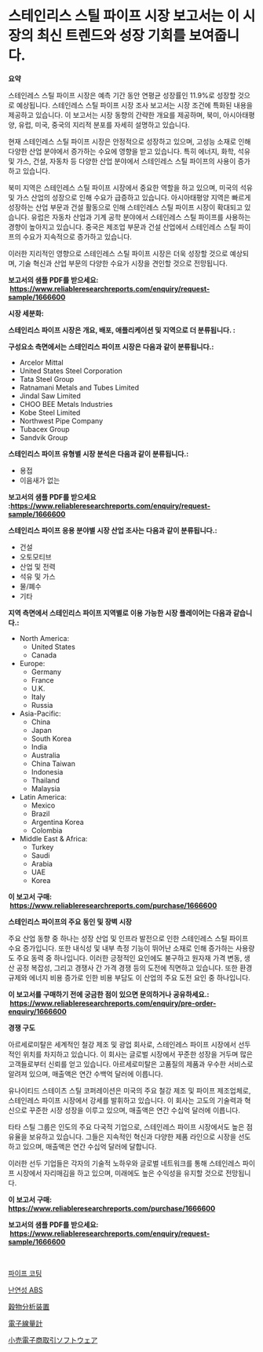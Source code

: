 <p><h1>스테인리스 스틸 파이프 시장 보고서는 이 시장의 최신 트렌드와 성장 기회를 보여줍니다.</h1></p><p><strong>요약</strong></p>
<p><p>스테인레스 스틸 파이프 시장은 예측 기간 동안 연평균 성장률인 11.9%로 성장할 것으로 예상됩니다. 스테인레스 스틸 파이프 시장 조사 보고서는 시장 조건에 특화된 내용을 제공하고 있습니다. 이 보고서는 시장 동향의 간략한 개요를 제공하며, 북미, 아시아태평양, 유럽, 미국, 중국의 지리적 분포를 자세히 설명하고 있습니다.</p><p>현재 스테인레스 스틸 파이프 시장은 안정적으로 성장하고 있으며, 고성능 소재로 인해 다양한 산업 분야에서 증가하는 수요에 영향을 받고 있습니다. 특히 에너지, 화학, 석유 및 가스, 건설, 자동차 등 다양한 산업 분야에서 스테인레스 스틸 파이프의 사용이 증가하고 있습니다.</p><p>북미 지역은 스테인레스 스틸 파이프 시장에서 중요한 역할을 하고 있으며, 미국의 석유 및 가스 산업의 성장으로 인해 수요가 급증하고 있습니다. 아시아태평양 지역은 빠르게 성장하는 산업 부문과 건설 활동으로 인해 스테인레스 스틸 파이프 시장이 확대되고 있습니다. 유럽은 자동차 산업과 기계 공학 분야에서 스테인레스 스틸 파이프를 사용하는 경향이 높아지고 있습니다. 중국은 제조업 부문과 건설 산업에서 스테인레스 스틸 파이프의 수요가 지속적으로 증가하고 있습니다.</p><p>이러한 지리적인 영향으로 스테인레스 스틸 파이프 시장은 더욱 성장할 것으로 예상되며, 기술 혁신과 산업 부문의 다양한 수요가 시장을 견인할 것으로 전망됩니다.</p></p>
<p><strong>보고서의 샘플 PDF를 받으세요: &nbsp;<a href="https://www.reliableresearchreports.com/enquiry/request-sample/1666600">https://www.reliableresearchreports.com/enquiry/request-sample/1666600</a></strong></p>
<p><strong>시장 세분화:</strong></p>
<p><strong> 스테인리스 파이프 시장은 개요, 배포, 애플리케이션 및 지역으로 더 분류됩니다. :</strong></p>
<p><strong>구성요소 측면에서는 스테인리스 파이프 시장은 다음과 같이 분류됩니다.:</strong></p>
<p><ul><li>Arcelor Mittal</li><li>United States Steel Corporation</li><li>Tata Steel Group</li><li>Ratnamani Metals and Tubes Limited</li><li>Jindal Saw Limited</li><li>CHOO BEE Metals Industries</li><li>Kobe Steel Limited</li><li>Northwest Pipe Company</li><li>Tubacex Group</li><li>Sandvik Group</li></ul></p>
<p><strong> 스테인리스 파이프 유형별 시장 분석은 다음과 같이 분류됩니다.:</strong></p>
<p><ul><li>용접</li><li>이음새가 없는</li></ul></p>
<p><strong>보고서의 샘플 PDF를 받으세요 :<a href="https://www.reliableresearchreports.com/enquiry/request-sample/1666600">https://www.reliableresearchreports.com/enquiry/request-sample/1666600</a></strong></p>
<p><strong> 스테인리스 파이프 응용 분야별 시장 산업 조사는 다음과 같이 분류됩니다.:</strong></p>
<p><ul><li>건설</li><li>오토모티브</li><li>산업 및 전력</li><li>석유 및 가스</li><li>물/폐수</li><li>기타</li></ul></p>
<p><strong>지역 측면에서 스테인리스 파이프 지역별로 이용 가능한 시장 플레이어는 다음과 같습니다.:</strong></p>
<p><ul>
    <li>
        North America:
        <ul>
            <li>United States</li>
            <li>Canada</li>
        </ul>
    </li>
    <li>
        Europe:
        <ul>
            <li>Germany</li>
            <li>France</li>
            <li>U.K.</li>
            <li>Italy</li>
            <li>Russia</li>
        </ul>
    </li>
    <li>
        Asia-Pacific:
        <ul>
            <li>China</li>
            <li>Japan</li>
            <li>South Korea</li>
            <li>India</li>
            <li>Australia</li>
            <li>China Taiwan</li>
            <li>Indonesia</li>
            <li>Thailand</li>
            <li>Malaysia</li>
        </ul>
    </li>
    <li>
        Latin America:
        <ul>
            <li>Mexico</li>
            <li>Brazil</li>
            <li>Argentina Korea</li>
            <li>Colombia</li>
        </ul>
    </li>
    <li>
        Middle East & Africa:
        <ul>
            <li>Turkey</li>
            <li>Saudi</li>
            <li>Arabia</li>
            <li>UAE</li>
            <li>Korea</li>
        </ul>
    </li>
    </ul></p>
<p><strong>이 보고서 구매: &nbsp;<a href="https://www.reliableresearchreports.com/purchase/1666600">https://www.reliableresearchreports.com/purchase/1666600</a></strong></p>
<p><strong>스테인리스 파이프의 주요 동인 및 장벽 시장</strong></p>
<p><p>주요 산업 동향 중 하나는 성장 산업 및 인프라 발전으로 인한 스테인레스 스틸 파이프 수요 증가입니다. 또한 내식성 및 내부 측정 기능이 뛰어난 소재로 인해 증가하는 사용량도 주요 동력 중 하나입니다. 이러한 긍정적인 요인에도 불구하고 원자재 가격 변동, 생산 공정 복잡성, 그리고 경쟁사 간 가격 경쟁 등의 도전에 직면하고 있습니다. 또한 환경 규제와 에너지 비용 증가로 인한 비용 부담도 이 산업의 주요 도전 요인 중 하나입니다.</p></p>
<p><strong>이 보고서를 구매하기 전에 궁금한 점이 있으면 문의하거나 공유하세요.: &nbsp;<a href="https://www.reliableresearchreports.com/enquiry/pre-order-enquiry/1666600">https://www.reliableresearchreports.com/enquiry/pre-order-enquiry/1666600</a></strong></p>
<p><strong>경쟁 구도</strong></p>
<p><p>아르세로미탈은 세계적인 철강 제조 및 광업 회사로, 스테인레스 파이프 시장에서 선두적인 위치를 차지하고 있습니다. 이 회사는 글로벌 시장에서 꾸준한 성장을 거두며 많은 고객들로부터 신뢰를 얻고 있습니다. 아르세로미탈은 고품질의 제품과 우수한 서비스로 알려져 있으며, 매출액은 연간 수백억 달러에 이릅니다.</p><p>유나이티드 스테이츠 스틸 코퍼레이션은 미국의 주요 철강 제조 및 파이프 제조업체로, 스테인레스 파이프 시장에서 강세를 발휘하고 있습니다. 이 회사는 고도의 기술력과 혁신으로 꾸준한 시장 성장을 이루고 있으며, 매출액은 연간 수십억 달러에 이릅니다.</p><p>타타 스틸 그룹은 인도의 주요 다국적 기업으로, 스테인레스 파이프 시장에서도 높은 점유율을 보유하고 있습니다. 그들은 지속적인 혁신과 다양한 제품 라인으로 시장을 선도하고 있으며, 매출액은 연간 수십억 달러에 달합니다.</p><p>이러한 선두 기업들은 각자의 기술적 노하우와 글로벌 네트워크를 통해 스테인레스 파이프 시장에서 자리매김을 하고 있으며, 미래에도 높은 수익성을 유지할 것으로 전망됩니다.</p></p>
<p><strong>이 보고서 구매: &nbsp; <a href="https://www.reliableresearchreports.com/purchase/1666600">https://www.reliableresearchreports.com/purchase/1666600</a></strong></p>
<p><strong>보고서의 샘플 PDF를 받으세요: &nbsp;<a href="https://www.reliableresearchreports.com/enquiry/request-sample/1666600">https://www.reliableresearchreports.com/enquiry/request-sample/1666600</a></strong><strong></strong></p>
<p>&nbsp;</p>
<p><p><a href="https://medium.com/@earlfeffersj/%ED%8C%8C%EC%9D%B4%ED%94%84-%EC%BD%94%ED%8C%85-%EC%8B%9C%EC%9E%A5-%EC%A2%85%EB%A5%98-%EC%9D%91%EC%9A%A9-%EB%B0%8F-%EC%A7%80%EB%A6%AC%EC%97%90-%EB%8C%80%ED%95%9C-%ED%8F%AC%EA%B4%84%EC%A0%81-%ED%8F%89%EA%B0%80-3c3c8bb3b3f3">파이프 코팅</a></p><p><a href="https://medium.com/@flower89678/%EC%86%8C%EB%B0%A9-%EB%B0%A9%EC%A7%84-abs-%EC%8B%9C%EC%9E%A5-%EB%B3%B4%EA%B3%A0%EC%84%9C%EB%8A%94-%EC%9D%B4-%EC%8B%9C%EC%9E%A5%EC%9D%98-%EC%B5%9C%EC%8B%A0-%ED%8A%B8%EB%A0%8C%EB%93%9C%EC%99%80-%EC%84%B1%EC%9E%A5-%EA%B8%B0%ED%9A%8C%EB%A5%BC-%EB%B0%9D%ED%98%80%EC%A4%8D%EB%8B%88%EB%8B%A4-635fa5c2e47b">난연성 ABS</a></p><p><a href="https://medium.com/@dylancoleman70/%E7%A9%80%E7%89%A9%E3%82%A2%E3%83%8A%E3%83%A9%E3%82%A4%E3%82%B6%E3%83%BC%E3%81%AE%E5%B8%82%E5%A0%B4%E5%8B%95%E5%90%91%E3%82%84%E5%B8%82%E5%A0%B4%E5%88%86%E6%9E%90%E3%81%AF-2024%E5%B9%B4%E3%81%8B%E3%82%892031%E5%B9%B4%E3%81%BE%E3%81%A7%E3%81%AE%E6%9C%9F%E9%96%93%E3%81%AB%E4%BA%88%E6%B8%AC%E3%81%95%E3%82%8C%E3%81%A6%E3%81%84%E3%81%BE%E3%81%99-208c0a1681de">穀物分析装置</a></p><p><a href="https://github.com/zoetazuur/Market-Research-Report-List-1/blob/main/875649015214.md">電子線量計</a></p><p><a href="https://medium.com/@alioukaye1/%E5%B0%8F%E5%A3%B2%E3%82%8Aec%E3%82%BD%E3%83%95%E3%83%88%E3%82%A6%E3%82%A7%E3%82%A2%E5%B8%82%E5%A0%B4%E3%83%AC%E3%83%9D%E3%83%BC%E3%83%88%E3%81%AF-%E3%81%93%E3%81%AE%E5%B8%82%E5%A0%B4%E3%81%AE%E6%9C%80%E6%96%B0%E3%81%AE%E3%83%88%E3%83%AC%E3%83%B3%E3%83%89%E3%81%A8%E6%88%90%E9%95%B7%E6%A9%9F%E4%BC%9A%E3%82%92%E6%98%8E%E3%82%89%E3%81%8B%E3%81%AB%E3%81%97%E3%81%A6%E3%81%84%E3%81%BE%E3%81%99-b2edc1319753">小売電子商取引ソフトウェア</a></p></p>